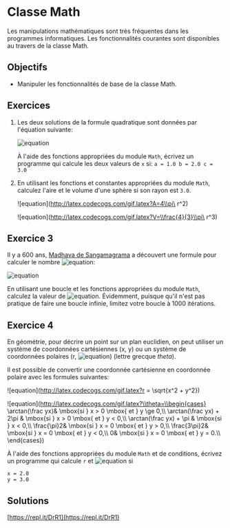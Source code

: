 Classe Math
===========

Les manipulations mathématiques sont très fréquentes dans les programmes
informatiques. Les fonctionnalités courantes sont disponibles au travers de la
classe Math.

Objectifs
---------

* Manipuler les fonctionnalités de base de la classe Math.

Exercices
---------

1. Les deux solutions de la formule quadratique sont données par l'équation suivante:

    ![equation](http://latex.codecogs.com/gif.latex?x=\\frac{-b\\pm\\sqrt{b^2-4ac}}{2a})

    À l'aide des fonctions appropriées du module `Math`, écrivez un programme qui calcule les deux valeurs de `x` si:
        ```
        a = 1.0
        b = 2.0
        c = 3.0
        ```

2. En utilisant les fonctions et constantes appropriées du module `Math`, calculez
   l'aire et le volume d'une sphère si son rayon est `3.0`.

    ![equation](http://latex.codecogs.com/gif.latex?A=4\\pi\ r^2)

    ![equation](http://latex.codecogs.com/gif.latex?V=\\frac{4}{3}\\pi\ r^3)

## Exercice 3

Il y a 600 ans, [Madhava de Sangamagrama](https://fr.wikipedia.org/wiki/Madhava_de_Sangamagrama) a découvert une formule pour calculer le nombre ![equation](http://latex.codecogs.com/gif.latex?\\pi):

![equation](http://latex.codecogs.com/gif.latex?\\pi=4\\left(1-\\frac13+\\frac15-\\frac17+\\cdots\\right)=4\\sum_{k=0}^{\\infty}\\frac{(-1)^k}{2k+1})

En utilisant une boucle et les fonctions appropriées du module `Math`, calculez la valeur de ![equation](http://latex.codecogs.com/gif.latex?\\pi). Évidemment, puisque qu'il n'est pas pratique de faire une boucle infinie, limitez votre boucle à 1000 itérations.

## Exercice 4

En géométrie, pour décrire un point sur un plan euclidien, on peut utiliser un système de coordonnées cartésiennes (x, y) ou un système de coordonnées polaires (r, ![equation](http://latex.codecogs.com/gif.latex?\\theta)) (lettre grecque _theta_).

Il est possible de convertir une coordonnée cartésienne en coordonnée polaire avec les formules suivantes:

![equation](http://latex.codecogs.com/gif.latex?r = \\sqrt{x^2 + y^2})

![equation](http://latex.codecogs.com/gif.latex?\\theta=\\begin{cases}
\\arctan(\\frac yx)& \\mbox{si } x > 0 \\mbox{ et } y \\ge 0,\\\\
\\arctan(\\frac yx) + 2\\pi & \\mbox{si } x > 0 \\mbox{ et } y < 0,\\\\
\\arctan(\\frac yx) + \\pi  & \\mbox{si } x < 0,\\\\
\\frac{\\pi}2& \\mbox{si } x = 0 \\mbox{ et } y > 0,\\\\
\\frac{3\\pi}2& \\mbox{si } x = 0 \\mbox{ et } y < 0,\\\\
0& \\mbox{si } x = 0 \\mbox{ et } y = 0.\\\\
\\end{cases})

À l'aide des fonctions appropriées du module `Math` et de conditions, écrivez un programme qui calcule `r` et ![equation](http://latex.codecogs.com/gif.latex?\\theta) si

    x = 2.0
    y = 3.0

## Solutions

[https://repl.it/DrR1](https://repl.it/DrR1)
